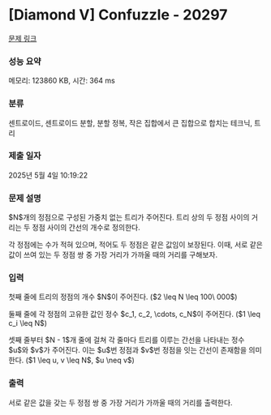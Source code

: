 # [Diamond V] Confuzzle - 20297 

[문제 링크](https://www.acmicpc.net/problem/20297) 

### 성능 요약

메모리: 123860 KB, 시간: 364 ms

### 분류

센트로이드, 센트로이드 분할, 분할 정복, 작은 집합에서 큰 집합으로 합치는 테크닉, 트리

### 제출 일자

2025년 5월 4일 10:19:22

### 문제 설명

<p>$N$개의 정점으로 구성된 가중치 없는 트리가 주어진다. 트리 상의 두 정점 사이의 거리는 두 정점 사이의 간선의 개수로 정의한다.</p>

<p>각 정점에는 수가 적혀 있으며, 적어도 두 정점은 같은 값임이 보장된다. 이때, 서로 같은 값이 쓰여 있는 두 정점 쌍 중 가장 거리가 가까울 때의 거리를 구해보자.</p>

### 입력 

 <p>첫째 줄에 트리의 정점의 개수 $N$이 주어진다. ($2 \leq N \leq 100\ 000$)</p>

<p>둘째 줄에 각 정점의 고유한 값인 정수 $c_1, c_2, \cdots, c_N$이 주어진다. ($1 \leq c_i \leq N$)</p>

<p>셋째 줄부터 $N - 1$개 줄에 걸쳐 각 줄마다 트리를 이루는 간선을 나타내는 정수 $u$와 $v$가 주어진다. 이는 $u$번 정점과 $v$번 정점을 잇는 간선이 존재함을 의미한다. ($1 \leq u, v \leq N$, $u \neq v$)</p>

### 출력 

 <p>서로 같은 값을 갖는 두 정점 쌍 중 가장 거리가 가까울 때의 거리를 출력한다.</p>

